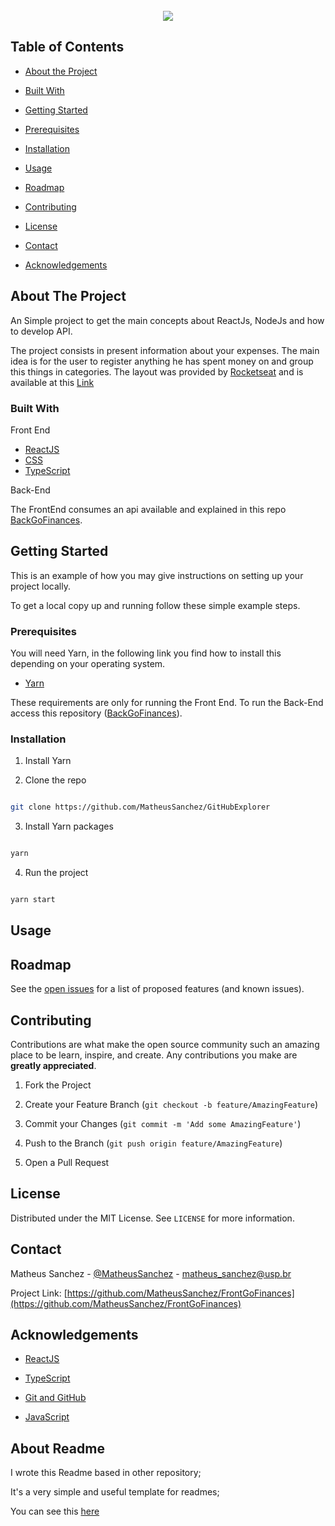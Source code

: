 

<br />
<div align="center">
<img  src="https://i.ibb.co/BVCM2gD/logo.png"/>
</div>



<!-- TABLE OF CONTENTS -->

## Table of Contents
* [About the Project](#about-the-project)

* [Built With](#built-with)

* [Getting Started](#getting-started)

* [Prerequisites](#prerequisites)

* [Installation](#installation)

* [Usage](#usage)

* [Roadmap](#roadmap)

* [Contributing](#contributing)

* [License](#license)

* [Contact](#contact)

* [Acknowledgements](#acknowledgements)




<!-- ABOUT THE PROJECT -->

## About The Project



An Simple project to get the main concepts about ReactJs, NodeJs and how to develop API.


The project consists in present information about  your expenses. The main idea is for the user to register anything he has spent money on and group this things in categories. The layout was provided by [Rocketseat](https://github.com/Rocketseat) and is available at this [Link](https://www.figma.com/file/EgOhyj1Inz14dhWGVhRlhr/GoFinances?node-id=0%3A1)

### Built With

Front End
* [ReactJS](https://pt-br.reactjs.org/)
* [CSS](https://www.w3schools.com/css/)
* [TypeScript](https://www.typescriptlang.org/)

Back-End

The FrontEnd consumes an api available and explained in this repo [BackGoFinances](https://github.com/MatheusSanchez/BackGoFinances).

<!-- GETTING STARTED -->

## Getting Started

This is an example of how you may give instructions on setting up your project locally.

To get a local copy up and running follow these simple example steps.


### Prerequisites



You will need Yarn, in the following link you find how to install this depending on your operating system.
* [Yarn](https://classic.yarnpkg.com/en/docs/install/#debian-stable)

These requirements are only for running the Front End. To run the Back-End access this repository ([BackGoFinances](https://github.com/MatheusSanchez/BackGoFinances)).

### Installation



1. Install Yarn

2. Clone the repo

```sh

git clone https://github.com/MatheusSanchez/GitHubExplorer

```

3. Install Yarn packages

```sh

yarn

```

4. Run the project

```sh

yarn start

```





<!-- USAGE EXAMPLES -->

## Usage



<!-- ROADMAP -->

## Roadmap
See the [open issues](https://github.com/MatheusSanchez/FrontGoBarber) for a list of proposed features (and known issues).
<!-- CONTRIBUTING -->

## Contributing



Contributions are what make the open source community such an amazing place to be learn, inspire, and create. Any contributions you make are **greatly appreciated**.

1. Fork the Project

2. Create your Feature Branch (`git checkout -b feature/AmazingFeature`)

3. Commit your Changes (`git commit -m 'Add some AmazingFeature'`)

4. Push to the Branch (`git push origin feature/AmazingFeature`)

5. Open a Pull Request



<!-- LICENSE -->

## License



Distributed under the MIT License. See `LICENSE` for more information.


<!-- CONTACT -->

## Contact



Matheus Sanchez - [@MatheusSanchez](https://github.com/MatheusSanchez) - matheus_sanchez@usp.br



Project Link: [https://github.com/MatheusSanchez/FrontGoFinances](https://github.com/MatheusSanchez/FrontGoFinances)

<!-- ACKNOWLEDGEMENTS -->

## Acknowledgements

* [ReactJS](https://pt-br.reactjs.org/)
* [TypeScript](https://www.typescriptlang.org/)

* [Git and GitHub](https://github.com/)

* [JavaScript](https://developer.mozilla.org/pt-BR/docs/Aprender/JavaScript)

## About Readme

I wrote this Readme based in other repository;

It's a very simple and useful template for readmes;

You can see this [here](https://github.com/othneildrew/Best-README-Template)
